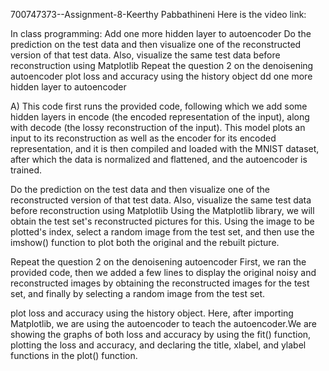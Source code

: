 700747373--Assignment-8-Keerthy Pabbathineni
Here is the video link: 

In class programming:
Add one more hidden layer to autoencoder
Do the prediction on the test data and then visualize one of the reconstructed version of that test data. Also, visualize the same test data before reconstruction using Matplotlib
Repeat the question 2 on the denoisening autoencoder
plot loss and accuracy using the history object dd one more hidden layer to autoencoder

A) This code first runs the provided code, following which we add some hidden layers in encode (the encoded representation of the input), along with decode (the lossy reconstruction of the input). This model plots an input to its reconstruction as well as the encoder for its encoded representation, and it is then compiled and loaded with the MNIST dataset, after which the data is normalized and flattened, and the autoencoder is trained.

Do the prediction on the test data and then visualize one of the reconstructed version of that test data. Also, visualize the same test data before reconstruction using Matplotlib
Using the Matplotlib library, we will obtain the test set's reconstructed pictures for this. Using the image to be plotted's index, select a random image from the test set, and then use the imshow() function to plot both the original and the rebuilt picture.

Repeat the question 2 on the denoisening autoencoder First, we ran the provided code, then we added a few lines to display the original noisy and reconstructed images by obtaining the reconstructed images for the test set, and finally by selecting a random image from the test set.

plot loss and accuracy using the history object. Here, after importing Matplotlib, we are using the autoencoder to teach the autoencoder.We are showing the graphs of both loss and accuracy by using the fit() function, plotting the loss and accuracy, and declaring the title, xlabel, and ylabel functions in the plot() function.


